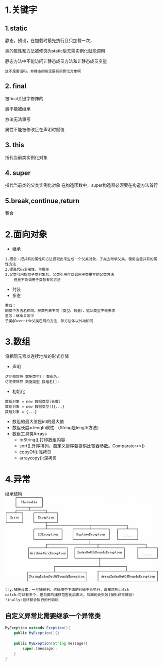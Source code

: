 # 1.关键字

## **1.static**

静态。预设，在加载时最先执行且只加载一次，

类的属性和方法被修饰为static后无需实例化就能调用

静态方法中不能访问非静态成员方法和非静态成员变量

`这不是废话吗，非静态的肯定要有实例化对象啊`
## **2. final**

被final关键字修饰的

类不能被继承

方法无法重写

属性不能被修改且在声明时赋值
## **3. this**

指代当前类实例化对象
## **4. super**

指代当前类的父类实例化对象
在构造函数中，super构造器必须要在构造方法首行
## **5.break,continue,return**

我会
# 2.面向对象

* 继承

~~~
1.概念：把共有的属性和方法提取出来生成一个父类对象，子类去继承父类，使用这些共有的属性方法
2.提高代码复用性，单继承
3.父类引用指向子类对象后，父类引用可以调用子类重写的父类方法
    但是不能调用子类独有的方法
~~~
* 封装
* 多态

~~~
重载：
同类中方法名相同，参数列表不同（类型、数量），返回类型不做要求
重写：继承关系中
子类@Override父类已有的方法，除方法体以外均相同
~~~
# 3.数组

将相同元素以连续地址的形式存储

* 声明

~~~
访问修饰符 数据类型[] 数组名;
访问修饰符 数据类型 数组名[];
~~~
* 初始化

~~~
数组对象 = new 数据类型[长度]
数组对象 = new 数据类型[]{...}
数组对象 = {...}
~~~

* 数组的最大值是int的最大值
* 数组长度=.length属性 （String是length方法）
* 数组工具类Arrays
    * toString(),打印数组内容
    * sort(),升序排列，自定义排序要提供比较器参数。Comparator<>()
    * copyOf():浅拷贝
    * arraycopy():深拷贝

# 4.异常
继承结构
![img.png](../../../res/img/Throwable.png)

~~~
try:捕获异常，一旦捕获到，代码块中下面的代码不会执行，直接跳到catch
catch:可以有多个，但前面的捕获范围比后面大，后面的会失效(捕到异常就抛)
finally:最终都会执行的代码块
~~~
## 自定义异常比需要继承一个异常类
``` java
MyExeption extends Exeption(){
    public MyExeption(){}
    
    public MyExeption(String message){
        super.(message);
    }
}
```